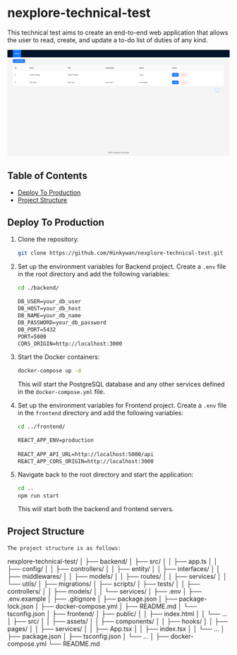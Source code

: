 # nexplore-technical-test

This technical test aims to create an end-to-end web application that allows the user to read, create, and update a to-do list of duties of any kind.

![alt text](image.png)

## Table of Contents

- [Deploy To Production](#deploy-to-production)
- [Project Structure](#project-structure)

## Deploy To Production

1. Clone the repository:

    ```sh
    git clone https://github.com/Hinkywan/nexplore-technical-test.git
    ```

3. Set up the environment variables for Backend project. Create a `.env` file in the root directory and add the following variables:
    
    ```sh
    cd ./backend/
    ```

    ```env
    DB_USER=your_db_user
    DB_HOST=your_db_host
    DB_NAME=your_db_name
    DB_PASSWORD=your_db_password
    DB_PORT=5432
    PORT=5000
    CORS_ORIGIN=http://localhost:3000
    ```

4. Start the Docker containers:

    ```sh
    docker-compose up -d
    ```

    This will start the PostgreSQL database and any other services defined in the `docker-compose.yml` file.

5. Set up the environment variables for Frontend project. Create a `.env` file in the `frontend` directory and add the following variables:

    ```sh
    cd ../frontend/
    ```

    ```env
    REACT_APP_ENV=production

    REACT_APP_API_URL=http://localhost:5000/api
    REACT_APP_CORS_ORIGIN=http://localhost:3000
    ```

6. Navigate back to the root directory and start the application:

    ```sh
    cd ..
    npm run start
    ```

    This will start both the backend and frontend servers.

## Project Structure
```
The project structure is as follows:

```
nexplore-technical-test/
│
├── backend/
│   ├── src/
│   │   ├── app.ts
│   │   ├── config/
│   │   ├── controllers/
│   │   ├── entity/
│   │   ├── interfaces/
│   │   ├── middlewares/
│   │   ├── models/
│   │   ├── routes/
│   │   ├── services/
│   │   └── utils/
│   ├── migrations/
│   ├── scripts/
│   ├── tests/
│   │   ├── controllers/
│   │   ├── models/
│   │   └── services/
│   ├── .env
│   ├── .env.example
│   ├── .gitignore
│   ├── package.json
│   ├── package-lock.json
│   ├── docker-compose.yml
│   ├── README.md
│   └── tsconfig.json
│
├── frontend/
│   ├── public/
│   │   ├── index.html
│   │   └── ...
│   ├── src/
│   │   ├── assets/
│   │   ├── components/
│   │   ├── hooks/
│   │   ├── pages/
│   │   ├── services/
│   │   ├── App.tsx
│   │   ├── index.tsx
│   │   └── ...
│   ├── package.json
│   ├── tsconfig.json
│   └── ...
│
├── docker-compose.yml
└── README.md
```